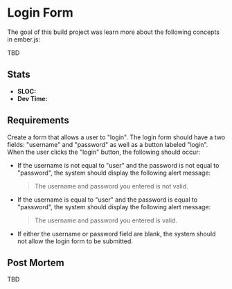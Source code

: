 Login Form
==============
The goal of this build project was learn more about the following concepts in ember.js:

TBD

Stats
------
  * **SLOC:**
  * **Dev Time:**

Requirements
------------
Create a form that allows a user to "login". The login form should have a two fields: "username" and "password" as well as a button labeled "login". When the user clicks the "login" button, the following should occur:

  * If the username is not equal to "user" and the password is not equal to "password", the system should display the following alert message:
    <blockquote>
    The username and password you entered is not valid.
    </blockquote>
  * If the username is equal to "user" and the password is equal to "password", the system should display the following alert message:
    <blockquote>
    The username and password you entered is valid.
    </blockquote>
  * If either the username or password field are blank, the system should not allow the login form to be submitted.

Post Mortem
-----------

TBD